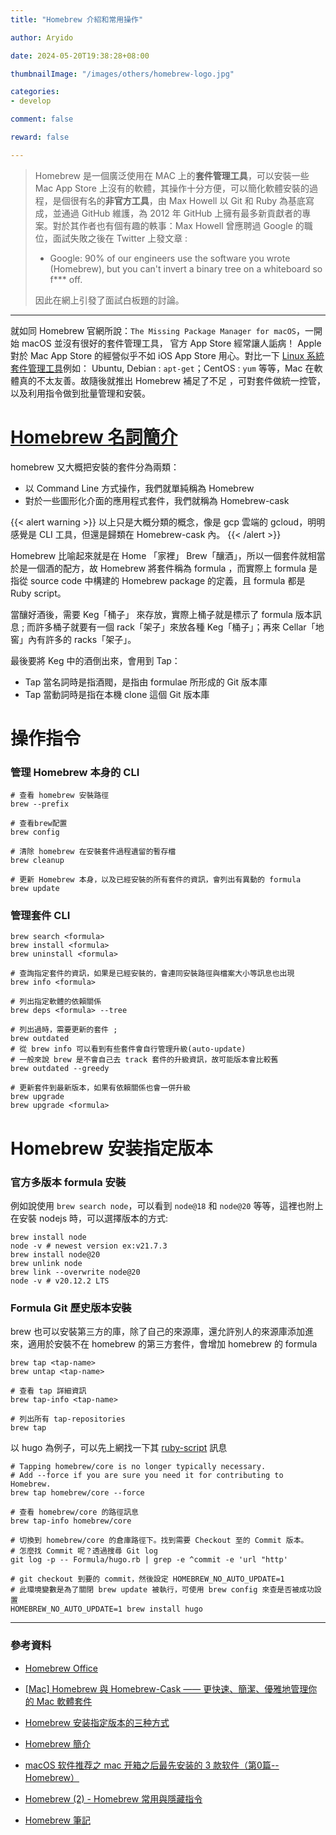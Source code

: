```yaml
---
title: "Homebrew 介紹和常用操作"

author: Aryido

date: 2024-05-20T19:38:28+08:00

thumbnailImage: "/images/others/homebrew-logo.jpg"

categories:
- develop

comment: false

reward: false

---
```


<!--BODY-->
> Homebrew 是一個廣泛使用在 MAC 上的**套件管理工具**，可以安裝一些 Mac App Store 上沒有的軟體，其操作十分方便，可以簡化軟體安裝的過程，是個很有名的**非官方工具**，由 Max Howell 以 Git 和 Ruby 為基底寫成，並通過 GitHub 維護，為 2012 年 GitHub 上擁有最多新貢獻者的專案。對於其作者也有個有趣的軼事：Max Howell 曾應聘過 Google 的職位，面試失敗之後在 Twitter 上發文章 :
> - Google: 90% of our engineers use the software you wrote (Homebrew), but you can't invert a binary tree on a whiteboard so f*** off.
> 
> 因此在網上引發了面試白板題的討論。
<!--more-->

---


就如同 Homebrew 官網所說：```The Missing Package Manager for macOS```，一開始 macOS 並沒有很好的套件管理工具， 官方 App Store 經常讓人詬病！ Apple 對於 Mac App Store 的經營似乎不如 iOS App Store 用心。對比一下 [Linux 系統套件管理工具](/posts/linux/apt-yum-apk/)例如： Ubuntu, Debian : ```apt-get```；CentOS : ```yum``` 等等，Mac 在軟體真的不太友善。故隨後就推出 Homebrew 補足了不足 ，可對套件做統一控管，以及利用指令做到批量管理和安裝。 

# [Homebrew 名詞簡介](https://github.com/Homebrew/brew/blob/master/docs/Formula-Cookbook.md#homebrew-terminology)
homebrew 又大概把安裝的套件分為兩類：
- 以 Command Line 方式操作，我們就單純稱為 Homebrew 
- 對於一些圖形化介面的應用程式套件，我們就稱為 Homebrew-cask

{{< alert warning >}}
以上只是大概分類的概念，像是 gcp 雲端的 gcloud，明明感覺是 CLI 工具，但還是歸類在 Homebrew-cask 內。
{{< /alert >}}

Homebrew 比喻起來就是在 Home 「家裡」 Brew「釀酒」，所以一個套件就相當於是一個酒的配方，故 Homebrew 將套件稱為 formula ，而實際上 formula 是指從 source code 中構建的 Homebrew package 的定義，且 formula 都是 Ruby script。

當釀好酒後，需要 Keg「桶子」 來存放，實際上桶子就是標示了 formula 版本訊息 ; 而許多桶子就要有一個 rack「架子」來放各種 Keg「桶子」；再來 Cellar「地窖」內有許多的 racks「架子」。

最後要將 Keg 中的酒倒出來，會用到 Tap：
- Tap 當名詞時是指酒閥，是指由 formulae 所形成的 Git 版本庫 
- Tap 當動詞時是指在本機 clone 這個 Git 版本庫


# 操作指令
### 管理 Homebrew 本身的 CLI
```
# 查看 homebrew 安裝路徑
brew --prefix

# 查看brew配置
brew config

# 清除 homebrew 在安裝套件過程遺留的暫存檔
brew cleanup

# 更新 Homebrew 本身，以及已經安裝的所有套件的資訊，會列出有異動的 formula
brew update

```

### 管理套件 CLI
```
brew search <formula>      
brew install <formula>     
brew uninstall <formula>

# 查詢指定套件的資訊，如果是已經安裝的，會連同安裝路徑與檔案大小等訊息也出現
brew info <formula>

# 列出指定軟體的依賴關係
brew deps <formula> --tree

# 列出過時，需要更新的套件 ;
brew outdated
# 從 brew info 可以看到有些套件會自行管理升級(auto-update)
# 一般來說 brew 是不會自己去 track 套件的升級資訊，故可能版本會比較舊
brew outdated --greedy 

# 更新套件到最新版本，如果有依賴關係也會一併升級
brew upgrade
brew upgrade <formula>

```

# Homebrew 安装指定版本

### 官方多版本 formula 安裝
例如說使用 ```brew search node```，可以看到 ```node@18``` 和 ```node@20``` 等等，這裡也附上在安裝 nodejs 時，可以選擇版本的方式:
```
brew install node
node -v # newest version ex:v21.7.3
brew install node@20
brew unlink node
brew link --overwrite node@20
node -v # v20.12.2 LTS
```

### Formula Git 歷史版本安裝
brew 也可以安裝第三方的庫，除了自己的來源庫，還允許別人的來源庫添加進來，適用於安裝不在 homebrew 的第三方套件，會增加 homebrew 的 formula
```
brew tap <tap-name> 
brew untap <tap-name>        

# 查看 tap 詳細資訊
brew tap-info <tap-name>

# 列出所有 tap-repositories
brew tap                      
```
以 hugo 為例子，可以先上網找一下其 [ruby-script](https://github.com/Homebrew/homebrew-core/blob/e84fce57d1e9a2b44bfba8ee5a289ce4665f827f/Formula/h/hugo.rb) 訊息

```
# Tapping homebrew/core is no longer typically necessary. 
# Add --force if you are sure you need it for contributing to Homebrew.
brew tap homebrew/core --force

# 查看 homebrew/core 的路徑訊息
brew tap-info homebrew/core

# 切換到 homebrew/core 的倉庫路徑下。找到需要 Checkout 至的 Commit 版本。
# 怎麼找 Commit 呢？透過搜尋 Git log
git log -p -- Formula/hugo.rb | grep -e ^commit -e 'url "http'

# git checkout 到要的 commit，然後設定 HOMEBREW_NO_AUTO_UPDATE=1 
# 此環境變數是為了關閉 brew update 被執行，可使用 brew config 來查是否被成功設置
HOMEBREW_NO_AUTO_UPDATE=1 brew install hugo

```


---

### 參考資料

- [Homebrew Office](https://brew.sh/)

- [[Mac] Homebrew 與 Homebrew-Cask —— 更快速、簡潔、優雅地管理你的 Mac 軟體套件](https://www.onejar99.com/mac-homebrew-homebrew-cask-mac/)

- [Homebrew 安装指定版本的三种方式](https://shockerli.net/post/homebrew-install-formula-specific-version/)

- [Homebrew 簡介](https://mt116.blogspot.com/2017/11/homebrew.html)

- [macOS 软件推荐之 mac 开箱之后最先安装的 3 款软件（第0篇--Homebrew）](https://www.youtube.com/watch?v=oB6XIVEU_OE&t=1245s)

- [Homebrew (2) - Homebrew 常用與隱藏指令](https://note.koko.guru/posts/homebrew-useful-command)

- [Homebrew 筆記](https://pjchender.dev/app/homebrew/)